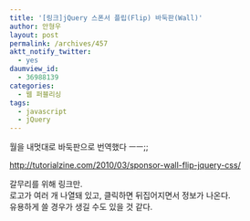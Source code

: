 ```yaml
---
title: '[링크]jQuery 스폰서 플립(Flip) 바둑판(Wall)'
author: 안형우
layout: post
permalink: /archives/457
aktt_notify_twitter:
  - yes
daumview_id:
  - 36988139
categories:
  - 웹 퍼블리싱
tags:
  - javascript
  - jQuery
---
```

월을 내멋대로 바둑판으로 번역했다 ㅡㅡ;; <div>
  <a href="http://tutorialzine.com/2010/03/sponsor-wall-flip-jquery-css/">http://tutorialzine.com/2010/03/sponsor-wall-flip-jquery-css/</a>
</div>

<div>
  갈무리를 위해 링크만.
</div>

<div>
  로고가 여러 개 나열돼 있고, 클릭하면 뒤집어지면서 정보가 나온다.
</div>

<div>
  유용하게 쓸 경우가 생길 수도 있을 것 같다.
</div>